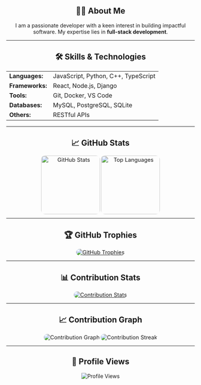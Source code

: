 <!-- Center content with align="center" -->
<div align="center">

## 👨‍💻 About Me

<p>
  I am a passionate developer with a keen interest in building impactful software. My expertise lies in <strong>full-stack development</strong>.
</p>

---

## 🛠️ Skills & Technologies

<table>
  <tr>
    <td><strong>Languages:</strong></td>
    <td>JavaScript, Python, C++, TypeScript</td>
  </tr>
  <tr>
    <td><strong>Frameworks:</strong></td>
    <td>React, Node.js, Django</td>
  </tr>
  <tr>
    <td><strong>Tools:</strong></td>
    <td>Git, Docker, VS Code</td>
  </tr>
  <tr>
    <td><strong>Databases:</strong></td>
    <td>MySQL, PostgreSQL, SQLite</td>
  </tr>
  <tr>
    <td><strong>Others:</strong></td>
    <td>RESTful APIs</td>
  </tr>
</table>

---

## 📈 GitHub Stats

<div style="display: flex; justify-content: center; gap: 10px;">
  <img src="https://github-readme-stats.vercel.app/api?username=MD-Jafor-Sadek-Khan&show_icons=true&theme=ayu_mirage&hide_border=true&bg_color=00000000" alt="GitHub Stats" height="150px" style="border-radius: 10px; transform: scale(1.05); transition: transform 0.3s;" />
  <img src="https://github-readme-stats.vercel.app/api/top-langs/?username=MD-Jafor-Sadek-Khan&layout=compact&theme=ayu_mirage&hide_border=true&bg_color=00000000" alt="Top Languages" height="150px" style="border-radius: 10px; transform: scale(1.05); transition: transform 0.3s;" />
</div>

---

## 🏆 GitHub Trophies

<a href="https://github.com/ryo-ma/github-profile-trophy">
  <img src="https://github-profile-trophy.vercel.app/?username=MD-Jafor-Sadek-Khan&theme=onedark&no-bg=true&no-frame=true" alt="GitHub Trophies" style="border-radius: 10px; transform: scale(1.05); transition: transform 0.3s;" />
</a>

---

## 📊 Contribution Stats

<a href="https://github.com/MD-Jafor-Sadek-Khan/github-contributor-stats">
  <img src="https://github-contributor-stats.vercel.app/api?username=MD-Jafor-Sadek-Khan&theme=ayu_mirage&hide_border=true&bg_color=00000000" alt="Contribution Stats" style="border-radius: 10px; transform: scale(1.05); transition: transform 0.3s;" />
</a>

---

## 📈 Contribution Graph

<div style="display: flex; justify-content: center; gap: 10px;">
  <img src="https://github-readme-activity-graph.vercel.app/graph?username=MD-Jafor-Sadek-Khan&theme=react-dark&bg_color=00000000&color=58a6ff&line=58a6ff&point=ffffff&hide_border=true" alt="Contribution Graph" style="border-radius: 10px; transform: scale(1.05); transition: transform 0.3s;" />
  <img src="https://github-readme-streak-stats.herokuapp.com/?user=MD-Jafor-Sadek-Khan&theme=ayu_mirage&hide_border=true&background=00000000" alt="Contribution Streak" style="border-radius: 10px; transform: scale(1.05); transition: transform 0.3s;" />
</div>

---

## 👀 Profile Views

![Profile Views](https://komarev.com/ghpvc/?username=MD-Jafor-Sadek-Khan&color=blue&style=flat-square)
</div>

<!-- Add inline styling for hover effects using CSS inside style tags -->
<style>
  img:hover {
    transform: scale(1.1);
    transition: transform 0.3s;
  }
</style>
